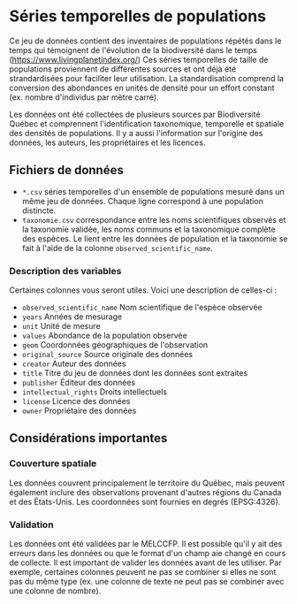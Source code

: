 # Séries temporelles de populations

Ce jeu de données contient des inventaires de populations répétés dans le temps qui témoignent de l'évolution de la biodiversité dans le temps (<https://www.livingplanetindex.org/>) Ces séries temporelles de taille de populations proviennent de différentes sources et ont déjà été strandardisées pour faciliter leur utilisation. La standardisation comprend la conversion des abondances en unités de densité pour un effort constant (ex. nombre d'individus par mètre carré).

Les données ont été collectées de plusieurs sources par Biodiversité Québec et comprennent l'identification taxonomique, temporelle et spatiale des densités de populations. Il y a aussi l'information sur l'origine des données, les auteurs, les propriétaires et les licences.


## Fichiers de données

- `*.csv` séries temporelles d'un ensemble de populations mesuré dans un même jeu de données. Chaque ligne correspond à une population distincte.
- `taxonomie.csv` correspondance entre les noms scientifiques observés et la taxonomie validée, les noms communs et la taxonomique complète des espèces. Le lient entre les données de population et la taxonomie se fait à l'aide de la colonne `observed_scientific_name`.

### Description des variables

Certaines colonnes vous seront utiles. Voici une description de celles-ci :

- `observed_scientific_name` Nom scientifique de l'espèce observée
- `years` Années de mesurage
- `unit` Unité de mesure
- `values` Abondance de la population observée
- `geom` Coordonnées géographiques de l'observation
- `original_source` Source originale des données
- `creator` Auteur des données
- `title` Titre du jeu de données dont les données sont extraites
- `publisher` Éditeur des données
- `intellectual_rights` Droits intellectuels
- `license` Licence des données
- `owner` Propriétaire des données


## Considérations importantes

### Couverture spatiale

Les données couvrent principalement le territoire du Québec, mais peuvent également inclure des observations provenant d'autres régions du Canada et des États-Unis. Les coordonnées sont fournies en degrés (EPSG:4326).

### Validation

Les données ont été validées par le MELCCFP. Il est possible qu'il y ait des erreurs dans les données ou que le format d'un champ aie changé en cours de collecte. Il est important de valider les données avant de les utiliser. Par exemple, certaines colonnes peuvent ne pas se combiner si elles ne sont pas du même type (ex. une colonne de texte ne peut pas se combiner avec une colonne de nombre).
